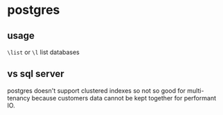 # postgres

## usage

`\list` or `\l` list databases

## vs sql server

postgres doesn't support clustered indexes so not so good for multi-tenancy because customers data cannot be kept together for performant IO.
